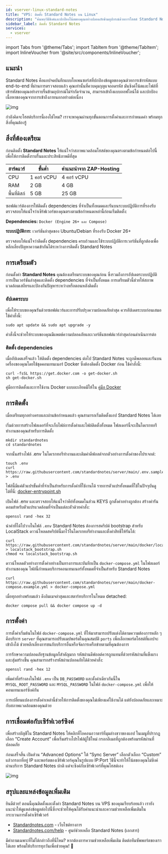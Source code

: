 ```yaml
---
id: vserver-linux-standard-notes
title: "VPS: ติดตั้ง Standard Notes บน Linux"
description: "ค้นพบวิธีซิงค์และปกป้องโน้ตของคุณอย่างปลอดภัยข้ามอุปกรณ์ด้วยการโฮสต์ Standard Notes เอง → เรียนรู้เพิ่มเติมตอนนี้"
sidebar_label: ติดตั้ง Standard Notes
services:
  - vserver
---
```


import Tabs from '@theme/Tabs';
import TabItem from '@theme/TabItem';
import InlineVoucher from '@site/src/components/InlineVoucher';

## แนะนำ

Standard Notes คือแอปจดบันทึกแบบโอเพนซอร์สที่ปกป้องข้อมูลของคุณด้วยการเข้ารหัสแบบ end-to-end ที่ผ่านการตรวจสอบแล้ว คุณเท่านั้นที่ควบคุมกุญแจถอดรหัส มันซิงค์โน้ตและไฟล์ที่เข้ารหัสของคุณอย่างราบรื่นข้ามอุปกรณ์ไม่จำกัดจำนวน, สามารถเข้าถึงแบบออฟไลน์ได้ และปกป้องเนื้อหาของคุณจากการเข้าถึงภายนอกอย่างต่อเนื่อง

![img](https://screensaver01.zap-hosting.com/index.php/s/b6ZpyKJGny5qAon/preview)

กำลังคิดจะโฮสต์บริการนี้เองใช่ไหม? เราจะพาคุณผ่านทุกขั้นตอนการตั้งค่าและการกำหนดค่า พร้อมทุกสิ่งที่คุณต้องรู้

<InlineVoucher />

## สิ่งที่ต้องเตรียม

ก่อนติดตั้ง **Standard Notes** ให้แน่ใจว่าสภาพแวดล้อมโฮสต์ของคุณตรงตามข้อกำหนดต่อไปนี้เพื่อให้การติดตั้งราบรื่นและประสิทธิภาพดีที่สุด

| ฮาร์ดแวร์   | ขั้นต่ำ       | คำแนะนำจาก ZAP-Hosting   |
| ---------- | ------------ | -------------------------- |
| CPU        | 1 คอร์ vCPU  | 4 คอร์ vCPU               |
| RAM        | 2 GB         | 4 GB                       |
| พื้นที่ดิสก์ | 5 GB         | 25 GB                      |

ซอฟต์แวร์ต้องการให้ติดตั้ง dependencies ที่จำเป็นทั้งหมดและรันบนระบบปฏิบัติการที่รองรับ ตรวจสอบให้แน่ใจว่าเซิร์ฟเวอร์ของคุณตรงตามข้อกำหนดเหล่านี้ก่อนเริ่มติดตั้ง:

**Dependencies:** `Docker (Engine 26+ และ Compose)`

**ระบบปฏิบัติการ:** เวอร์ชันล่าสุดของ Ubuntu/Debian ที่รองรับ Docker 26+

ตรวจสอบให้แน่ใจว่าติดตั้ง dependencies ครบถ้วนและใช้ระบบปฏิบัติการเวอร์ชันที่ถูกต้องเพื่อหลีกเลี่ยงปัญหาความเข้ากันได้ระหว่างการติดตั้ง Standard Notes

## การเตรียมตัว

ก่อนตั้งค่า **Standard Notes** คุณต้องเตรียมระบบของคุณก่อน ซึ่งรวมถึงการอัปเดตระบบปฏิบัติการเป็นเวอร์ชันล่าสุดและติดตั้ง dependencies ที่จำเป็นทั้งหมด การเตรียมตัวนี้ช่วยให้สภาพแวดล้อมเสถียรและป้องกันปัญหาระหว่างหรือตอนหลังติดตั้ง

### อัปเดตระบบ
เพื่อให้ระบบของคุณรันด้วยซอฟต์แวร์และการปรับปรุงความปลอดภัยล่าสุด ควรอัปเดตระบบก่อนเสมอ ใช้คำสั่งนี้:

```
sudo apt update && sudo apt upgrade -y
```
คำสั่งนี้จะช่วยให้ระบบของคุณมีแพตช์ความปลอดภัยและเวอร์ชันซอฟต์แวร์ล่าสุดก่อนดำเนินการต่อ

### ติดตั้ง dependencies
เมื่ออัปเดตเสร็จแล้ว ให้ติดตั้ง dependencies ต่อไป Standard Notes จะถูกดีพลอยและรันบนเครื่องของคุณโดยใช้ชุดคอนเทนเนอร์ Docker ซึ่งต้องติดตั้ง Docker ก่อน ใช้คำสั่งนี้:

```
curl -fsSL https://get.docker.com -o get-docker.sh
sh get-docker.sh
```

คู่มือการติดตั้งและการใช้งาน Docker แบบละเอียดมีให้ใน [คู่มือ Docker](vserver-linux-docker.md)

## การติดตั้ง
เมื่อเตรียมทุกอย่างครบและผ่านข้อกำหนดแล้ว คุณสามารถเริ่มติดตั้งแอป Standard Notes ได้เลย

เริ่มด้วยการสร้างโฟลเดอร์ที่จะเก็บไฟล์การตั้งค่าและไฟล์ติดตั้งทั้งหมด โฟลเดอร์นี้จะเป็นไดเรกทอรีทำงานของคุณสำหรับการติดตั้ง

```
mkdir standardnotes
cd standardnotes
```

จากนั้นสร้างไฟล์ .env ในไดเรกทอรีทำงานและเติมค่าดีฟอลต์จากตัวอย่างการตั้งค่าของโปรเจกต์:

```
touch .env
curl https://raw.githubusercontent.com/standardnotes/server/main/.env.sample > .env
```

ไฟล์นี้มีแค่ตัวแปรขั้นต่ำที่จำเป็นสำหรับการตั้งค่าที่ใช้งานได้ รายการตัวแปรทั้งหมดที่ใช้ในปัจจุบันดูได้ที่นี่: [docker-entrypoint.sh](https://github.com/standardnotes/server/blob/main/docker/docker-entrypoint.sh)

เปิดไฟล์ .env และตรวจสอบให้แน่ใจว่าคีย์ทั้งหมดในส่วน KEYS ถูกตั้งค่าอย่างถูกต้อง สร้างค่ารันดอมสำหรับตัวแปรแวดล้อมที่จำเป็นแต่ละตัวด้วยคำสั่ง:

```
openssl rand -hex 32
```

นำค่าที่ได้ไปวางในไฟล์ `.env` Standard Notes ต้องการสคริปต์ bootstrap สำหรับ LocalStack ดาวน์โหลดสคริปต์นี้มาไว้ในไดเรกทอรีทำงานและตั้งค่าสิทธิ์ให้รันได้:

```shell
curl https://raw.githubusercontent.com/standardnotes/server/main/docker/localstack_bootstrap.sh > localstack_bootstrap.sh
chmod +x localstack_bootstrap.sh
```

ดาวน์โหลดตัวอย่างการตั้งค่าอย่างเป็นทางการและบันทึกเป็น `docker-compose.yml` ในโฟลเดอร์ทำงานของคุณ ไฟล์นี้กำหนดบริการคอนเทนเนอร์ทั้งหมดที่จำเป็นสำหรับ Standard Notes

```
curl https://raw.githubusercontent.com/standardnotes/server/main/docker-compose.example.yml > docker-compose.yml
```

เมื่อทุกอย่างพร้อมแล้ว ดึงอิมเมจล่าสุดและสตาร์ทบริการในโหมด detached:

```
docker compose pull && docker compose up -d
```

## การตั้งค่า

การตั้งค่าเริ่มต้นในไฟล์ `docker-compose.yml` ที่ให้มาสามารถปรับแต่งได้ตามความต้องการหลัก ๆ คือบริการ `server` ที่คุณสามารถปรับแมปพอร์ตในคุณสมบัติ `ports` เพื่อเลือกพอร์ตโฮสต์ที่แอปจะเข้าถึงได้ ช่วยหลีกเลี่ยงการชนกับบริการอื่นหรือจัดการเครือข่ายตามที่คุณต้องการ

การรักษาความปลอดภัยฐานข้อมูลก็สำคัญมาก รหัสผ่านดีฟอลต์ควรถูกแทนที่ด้วยรหัสผ่านที่แข็งแรงและสุ่มสร้างขึ้น คุณสามารถสร้างรหัสผ่านปลอดภัยได้ด้วยคำสั่ง:

```
openssl rand -hex 12
```

เพิ่มค่าที่สร้างลงในไฟล์ `.env` เป็น `DB_PASSWORD` และตั้งค่าเดียวกันนี้ใน `MYSQL_ROOT_PASSWORD` และ `MYSQL_PASSWORD` ในไฟล์ `docker-compose.yml` เพื่อให้คอนเทนเนอร์ซิงค์กัน

การเปลี่ยนแปลงการตั้งค่าเหล่านี้ช่วยให้การติดตั้งของคุณไม่เพียงแค่ใช้งานได้ แต่ยังปลอดภัยและเหมาะกับสภาพแวดล้อมของคุณด้วย

## การเชื่อมต่อกับเซิร์ฟเวอร์ซิงค์

เพื่อสร้างบัญชีใน Standard Notes ให้คลิกที่ไอคอนอวาตาร์ที่มุมล่างขวาของแอป ในเมนูที่ปรากฏ เลือก “Create Account” เพื่อเริ่มสร้างโปรไฟล์ผู้ใช้ใหม่ กรอกอีเมลที่ถูกต้องพร้อมรหัสผ่านที่ปลอดภัย

ก่อนเสร็จสิ้น เปิดส่วน “Advanced Options” ใต้ “Sync Server” เลือกตัวเลือก “Custom” แล้วกรอกที่อยู่ IP และพอร์ตของเซิร์ฟเวอร์คุณในรูปแบบ IP:Port วิธีนี้จะทำให้โน้ตของคุณไม่ซิงค์ผ่านบริการ Standard Notes ปกติ แต่จะซิงค์กับเซิร์ฟเวอร์ที่คุณโฮสต์เอง

![img](https://screensaver01.zap-hosting.com/index.php/s/tpsFzSQEokP9xit/download)

## สรุปและแหล่งข้อมูลเพิ่มเติม

ยินดีด้วย! ตอนนี้คุณติดตั้งและตั้งค่า Standard Notes บน VPS ของคุณเรียบร้อยแล้ว เรายังแนะนำให้ดูแหล่งข้อมูลต่อไปนี้ซึ่งจะช่วยให้คุณได้รับคำแนะนำและความช่วยเหลือเพิ่มเติมในกระบวนการตั้งค่าเซิร์ฟเวอร์

- [Standardnotes.com](https://standardnotes.com/) - เว็บไซต์ทางการ
- [Standardnotes.com/help](https://standardnotes.com/help) - ศูนย์ช่วยเหลือ Standard Notes (เอกสาร)

มีคำถามเฉพาะที่ไม่ได้กล่าวถึงที่นี่ไหม? หากต้องการความช่วยเหลือเพิ่มเติม ติดต่อทีมซัพพอร์ตของเราได้เลย พร้อมให้บริการทุกวันเพื่อช่วยคุณ! 🙂